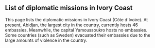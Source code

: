 ## List of diplomatic missions in Ivory Coast

This page lists the diplomatic missions in Ivory Coast (Côte d'Ivoire). At present, Abidjan, the largest city in the country, currently hosts 46 embassies. Meanwhile, the capital Yamoussoukro hosts no embassies. Some countries (such as Sweden) evacuated their embassies due to the large amounts of violence in the country.